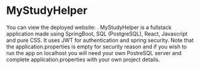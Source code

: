 # MyStudyHelper
You can view the deployed website:        . MyStudyHelper is a fullstack application made using SpringBoot, SQL (PostgreSQL), React, Javascript and pure CSS. It uses JWT for authentication and spring security. Note that the application.properties is empty for security reason and if you wish to run the app on localhost you will need your own PostreSQL server and complete application.properties with your own project details.
